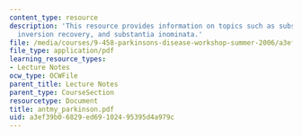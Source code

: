 ```yaml
---
content_type: resource
description: 'This resource provides information on topics such as substantia nigra:
  inversion recovery, and substantia inominata.'
file: /media/courses/9-458-parkinsons-disease-workshop-summer-2006/a3ef39b06829ed69102495395d4a979c_antmy_parkinson.pdf
file_type: application/pdf
learning_resource_types:
- Lecture Notes
ocw_type: OCWFile
parent_title: Lecture Notes
parent_type: CourseSection
resourcetype: Document
title: antmy_parkinson.pdf
uid: a3ef39b0-6829-ed69-1024-95395d4a979c
---
```


